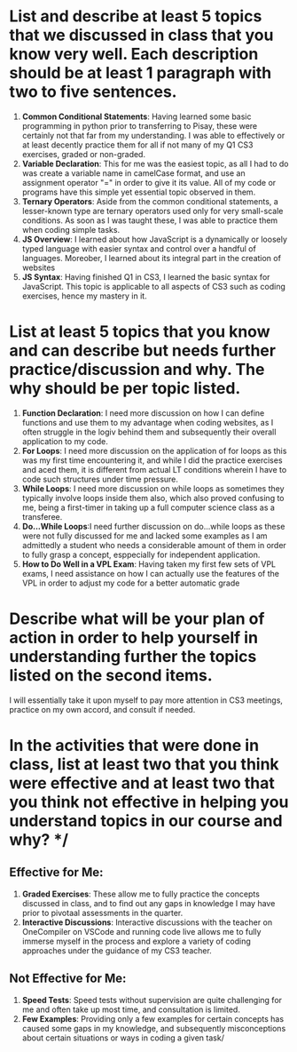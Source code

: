 #  List and describe at least 5 topics that we discussed in class that you know very well. Each description should be at least 1 paragraph with two to five sentences. 
1. **Common Conditional Statements**: Having learned some basic programming in python prior to transferring to Pisay, these were certainly not that far from my understanding. I was able to effectively or at least decently practice them for all if not many of my Q1 CS3 exercises, graded or non-graded.
2. **Variable Declaration**: This for me was the easiest topic, as all I had to do was create a variable name in camelCase format, and use an assignment operator "=" in order to give it its value. All of my code or programs have this simple yet essential topic observed in them.
3. **Ternary Operators**: Aside from the common conditional statements, a lesser-known type  are ternary operators used only for very small-scale conditions. As soon as I was taught these, I was able to practice them when coding simple tasks. 
4. **JS Overview**: I learned about how JavaScript is a dynamically or loosely typed language with easier syntax and control over a handful of languages. Moreober, I learned about its integral part in the creation of websites
5. **JS Syntax**: Having finished Q1 in CS3, I learned the basic syntax for JavaScript. This topic is applicable to all aspects of CS3 such as coding exercises, hence my mastery in it.
   
#  List at least 5 topics that you know and can describe but needs further practice/discussion and why. The why should be per topic listed. 
1. **Function Declaration**: I need more discussion on how I can define functions and use them to my advantage when coding websites, as I often struggle in the logiv behind them and subsequently their overall application to my code.
2. **For Loops**: I need more discussion on the application of for loops as this was my first time encountering it, and while I did the practice exercises and aced them, it is different from actual LT conditions wherein I have to code such structures under time pressure. 
3. **While Loops**: I need more discussion on while loops as sometimes they typically involve loops inside them also, which also proved confusing to me, being a first-timer in taking up a full computer science class as a transferee. 
4. **Do...While Loops**:I need further discussion on do...while loops as these were not fully discussed for me and lacked some examples as I am admittedly a student who needs a considerable amount of them in order to fully grasp a concept, esppecially for independent application. 
5. **How to Do Well in a VPL Exam**: Having taken my first few sets of VPL exams, I need assistance on how I can actually use the features of the VPL in order to adjust my code for a better automatic grade
   
#  Describe what will be your plan of action in order to help yourself in understanding further the topics listed on the second items.
I will essentially take it upon myself to pay more attention in CS3 meetings, practice on my own accord, and consult if needed. 

# In the activities that were done in class, list at least two that you think were effective and at least two that you think not effective in helping you understand topics in our course and why? */
## Effective for Me:
1. **Graded Exercises**: These allow me to fully practice the concepts discussed in class, and to find out any gaps in knowledge I may have prior to pivotaal assessments in the quarter.
2. **Interactive Discussions**: Interactive discussions with the teacher on OneCompiler on VSCode and running code live allows me to fully immerse myself in the process and explore a variety of coding approaches under the guidance of my CS3 teacher. 
## Not Effective for Me: 
1. **Speed Tests**: Speed tests without supervision are quite challenging for me and often take up most time, and consultation is limited.
2. **Few Examples**: Providing only a few examples for certain concepts has caused some gaps in my knowledge, and subsequently misconceptions about certain situations or ways in coding a given task/ 

